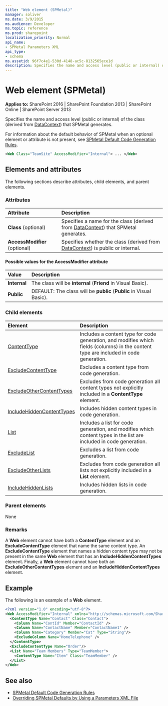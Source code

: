 ```yaml
---
title: "Web element (SPMetal)"
manager: soliver
ms.date: 3/9/2015
ms.audience: Developer
ms.topic: reference
ms.prod: sharepoint
localization_priority: Normal
api_name:
- SPMetal Parameters XML
api_type:
- schema
ms.assetid: 96f7c4e1-530d-4148-ac5c-8132565ece1d
description: Specifies the name and access level (public or internal) of the class (derived from DataContext) that SPMetal generates.
---
```


# Web element (SPMetal)

**Applies to:** SharePoint 2016 | SharePoint Foundation 2013 | SharePoint Online | SharePoint Server 2013
  
Specifies the name and access level (public or internal) of the class (derived from [DataContext](https://msdn.microsoft.com/library/Microsoft.SharePoint.Linq.DataContext.aspx)) that SPMetal generates. 
  
For information about the default behavior of SPMetal when an optional element or attribute is not present, see [SPMetal Default Code Generation Rules](https://msdn.microsoft.com/library/873ac65e-425e-40f3-9ef6-753d3cda1436%28Office.15%29.aspx). 
  
```XML
<Web Class="TeamSite" AccessModifier="Internal"> ... </Web>
```

## Elements and attributes

The following sections describe attributes, child elements, and parent elements.

### Attributes

|**Attribute**|**Description**|
|:-----|:-----|
|**Class** (optional)  <br/> |Specifies a name for the class (derived from [DataContext](https://msdn.microsoft.com/library/Microsoft.SharePoint.Linq.DataContext.aspx)) that SPMetal generates.  <br/> |
|**AccessModifier** (optional)  <br/> |Specifies whether the class (derived from [DataContext](https://msdn.microsoft.com/library/Microsoft.SharePoint.Linq.DataContext.aspx)) is public or internal.  <br/> |
   
#### Possible values for the AccessModifier attribute

|**Value**|**Description**|
|:-----|:-----|
|**Internal**  <br/> |The class will be **internal** (**Friend** in Visual Basic).  <br/> |
|**Public**  <br/> |DEFAULT: The class will be **public** (**Public** in Visual Basic).  <br/> |
   
### Child elements

|**Element**|**Description**|
|:-----|:-----|
|[ContentType](contenttype-spmetal.md) <br/> |Includes a content type for code generation, and modifies which fields (columns) in the content type are included in code generation.  <br/> |
|[ExcludeContentType](excludecontenttype-spmetal.md) <br/> |Excludes a content type from code generation.  <br/> |
|[ExcludeOtherContentTypes](excludeothercontenttypes-spmetal.md) <br/> |Excludes from code generation all content types not explicitly included in a **ContentType** element.  <br/> |
|[IncludeHiddenContentTypes](includehiddencontenttypes-spmetal.md) <br/> |Includes hidden content types in code generation.  <br/> |
|[List](list-spmetal.md) <br/> |Includes a list for code generation, and modifies which content types in the list are included in code generation.  <br/> |
|[ExcludeList](excludelist-spmetal.md) <br/> |Excludes a list from code generation.  <br/> |
|[ExcludeOtherLists](excludeotherlists-spmetal.md) <br/> |Excludes from code generation all lists not explicitly included in a **List** element.  <br/> |
|[IncludeHiddenLists](includehiddenlists-spmetal.md) <br/> |Includes hidden lists in code generation.  <br/> |
   
### Parent elements

None
   
### Remarks

A **Web** element cannot have both a **ContentType** element and an **ExcludeContentType** element that name the same content type. An **ExcludeContentType** element that names a hidden content type may not be present in the same **Web** element that has an **IncludeHiddenContentTypes** element. Finally, a **Web** element cannot have both an **ExcludeOtherContentTypes** element and an **IncludeHiddenContentTypes** element.
  
## Example

The following is an example of a **Web** element.
  
```XML
<?xml version="1.0" encoding="utf-8"?>
<Web AccessModifier="Internal" xmlns="http://schemas.microsoft.com/SharePoint/2009/spmetal">
  <ContentType Name="Contact" Class="Contact">
    <Column Name="ContId" Member="ContactId" />
    <Column Name="ContactName" Member="ContactName1" />
    <Column Name="Category" Member="Cat" Type="String"/>
    <ExcludeColumn Name="HomeTelephone" />
  </ContentType>
  <ExcludeContentType Name="Order"/>
  <List Name="Team Members" Type="TeamMember">
    <ContentType Name="Item" Class="TeamMember" />
  </List>
</Web>

```

## See also

- [SPMetal Default Code Generation Rules](https://msdn.microsoft.com/library/873ac65e-425e-40f3-9ef6-753d3cda1436%28Office.15%29.aspx)  
- [Overriding SPMetal Defaults by Using a Parameters XML File](https://msdn.microsoft.com/library/209359b2-bd46-47b6-837d-3c0c2005cb19%28Office.15%29.aspx)
